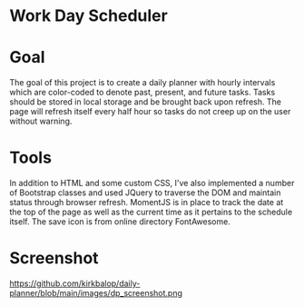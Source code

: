# Work Day Scheduler

# Goal
The goal of this project is to create a daily planner with hourly intervals which are color-coded to denote past, present, and future tasks. Tasks should be stored in local storage and be brought back upon refresh. The page will refresh itself every half hour so tasks do not creep up on the user without warning.

# Tools
In addition to HTML and some custom CSS, I've also implemented a number of Bootstrap classes and used JQuery to traverse the DOM and maintain status through browser refresh. MomentJS is in place to track the date at the top of the page as well as the current time as it pertains to the schedule itself. The save icon is from online directory FontAwesome.

# Screenshot
https://github.com/kirkbalop/daily-planner/blob/main/images/dp_screenshot.png
